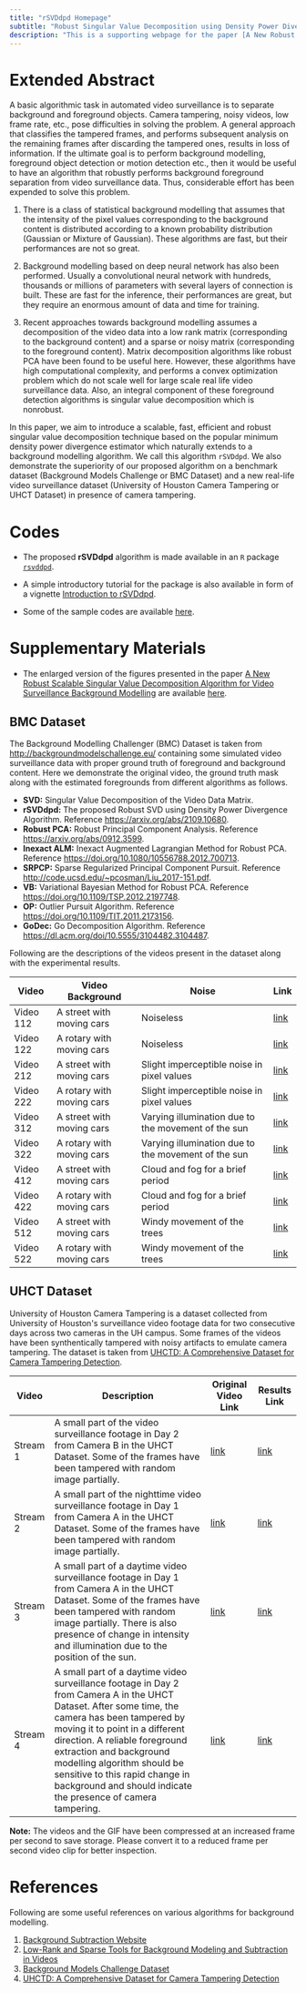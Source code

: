 ```yaml
---
title: "rSVDdpd Homepage"
subtitle: "Robust Singular Value Decomposition using Density Power Divergence"
description: "This is a supporting webpage for the paper [A New Robust Scalable Singular Value Decomposition Algorithm for Video Surveillance Background Modelling](https://arxiv.org/abs/2109.10680)"
---
```


# Extended Abstract

A basic algorithmic task in automated video surveillance is to separate background and foreground objects. Camera
tampering, noisy videos, low frame rate, etc., pose difficulties in solving the problem. A general approach that classifies the tampered
frames, and performs subsequent analysis on the remaining frames after discarding the tampered ones, results in loss of information. If the ultimate goal is to perform background modelling, foreground object detection or motion detection etc., then it would be useful to have an algorithm that robustly performs background foreground separation from video surveillance data. Thus, considerable effort has been expended to solve this problem. 

1. There is a class of statistical background modelling that assumes that the intensity of the pixel values corresponding to the background content is distributed according to a known probability distribution (Gaussian or Mixture of Gaussian). These algorithms are fast, but their performances are not so great.

2. Background modelling based on deep neural network has also been performed. Usually a convolutional neural network with hundreds, thousands or millions of parameters with several layers of connection is built. These are fast for the inference, their performances are great, but they require an enormous amount of data and time for training.

3. Recent approaches towards background modelling assumes a decomposition of the video data into a low rank matrix (corresponding to the background content) and a sparse or noisy matrix (corresponding to the foreground content). Matrix decomposition algorithms like robust PCA have been found to be useful here. However, these algorithms have high computational complexity, and performs a convex optimization problem which do not scale well for large scale real life video surveillance data. Also, an integral component of these foreground detection algorithms is singular value decomposition which is nonrobust. 

In this paper, we aim to introduce a scalable, fast, efficient and robust singular value decomposition technique based on the popular minimum density power divergence estimator which naturally extends to a background modelling algorithm. We call this algorithm `rSVDdpd`. We also demonstrate the superiority of our proposed algorithm on a benchmark dataset (Background Models Challenge or BMC Dataset) and a new real-life video surveillance dataset (University of Houston Camera Tampering or UHCT Dataset) in presence of camera tampering.

# Codes
 
* The proposed **rSVDdpd** algorithm is made available in an `R` package [`rsvddpd`](https://cran.r-project.org/web/packages/rsvddpd/index.html). 
* A simple introductory tutorial for the package is also available in form of a vignette [Introduction to rSVDdpd](https://cran.r-project.org/web/packages/rsvddpd/vignettes/rSVDdpd-intro.html).

* Some of the sample codes are available [here](./rsvddpd-scripts.tar.gz).

# Supplementary Materials

* The enlarged version of the figures presented in the paper [A New Robust Scalable Singular Value Decomposition Algorithm for Video Surveillance Background Modelling](https://arxiv.org/abs/2109.10680) are available [here](./paper-figures.tar.gz).

## BMC Dataset

The Background Modelling Challenger (BMC) Dataset is taken from http://backgroundmodelschallenge.eu/ containing some simulated video surveillance data with proper ground truth of foreground and background content. Here we demonstrate the original video, the ground truth mask along with the estimated foregrounds from different algorithms as follows.

- **SVD:** Singular Value Decomposition of the Video Data Matrix.
- **rSVDdpd:** The proposed Robust SVD using Density Power Divergence Algorithm. Reference https://arxiv.org/abs/2109.10680.
- **Robust PCA:** Robust Principal Component Analysis. Reference https://arxiv.org/abs/0912.3599.
- **Inexact ALM:** Inexact Augmented Lagrangian Method for Robust PCA. Reference https://doi.org/10.1080/10556788.2012.700713.
- **SRPCP:** Sparse Regularized Principal Component Pursuit. Reference http://code.ucsd.edu/~pcosman/Liu_2017-151.pdf.
- **VB:** Variational Bayesian Method for Robust PCA. Reference https://doi.org/10.1109/TSP.2012.2197748.
- **OP:** Outlier Pursuit Algorithm. Reference https://doi.org/10.1109/TIT.2011.2173156.
- **GoDec:** Go Decomposition Algorithm. Reference https://dl.acm.org/doi/10.5555/3104482.3104487.

Following are the descriptions of the videos present in the dataset along with the experimental results.

| Video | Video Background | Noise | Link |
| ------| ----------- | ------ | ----- |
| Video 112 | A street with moving cars | Noiseless | [link](https://curated-webrepo.s3.ap-south-1.amazonaws.com/rsvddpd-home/bmc/112.tar.gz) |
| Video 122 | A rotary with moving cars | Noiseless | [link](https://curated-webrepo.s3.ap-south-1.amazonaws.com/rsvddpd-home/bmc/122.tar.gz) |
| Video 212 | A street with moving cars | Slight imperceptible noise in pixel values | [link](https://curated-webrepo.s3.ap-south-1.amazonaws.com/rsvddpd-home/bmc/212.tar.gz) |
| Video 222 | A rotary with moving cars | Slight imperceptible noise in pixel values | [link](https://curated-webrepo.s3.ap-south-1.amazonaws.com/rsvddpd-home/bmc/222.tar.gz) |
| Video 312 | A street with moving cars | Varying illumination due to the movement of the sun | [link](https://curated-webrepo.s3.ap-south-1.amazonaws.com/rsvddpd-home/bmc/312.tar.gz) |
| Video 322 | A rotary with moving cars | Varying illumination due to the movement of the sun | [link](https://curated-webrepo.s3.ap-south-1.amazonaws.com/rsvddpd-home/bmc/322.tar.gz) |
| Video 412 | A street with moving cars | Cloud and fog for a brief period | [link](https://curated-webrepo.s3.ap-south-1.amazonaws.com/rsvddpd-home/bmc/412.tar.gz) |
| Video 422 | A rotary with moving cars | Cloud and fog for a brief period | [link](https://curated-webrepo.s3.ap-south-1.amazonaws.com/rsvddpd-home/bmc/422.tar.gz) |
| Video 512 | A street with moving cars | Windy movement of the trees | [link](https://curated-webrepo.s3.ap-south-1.amazonaws.com/rsvddpd-home/bmc/512.tar.gz) |
| Video 522 | A rotary with moving cars | Windy movement of the trees | [link](https://curated-webrepo.s3.ap-south-1.amazonaws.com/rsvddpd-home/bmc/522.tar.gz) |



## UHCT Dataset

University of Houston Camera Tampering is a dataset collected from University of Houston's surveillance video footage data for two consecutive days across two cameras in the UH campus. Some frames of the videos have been synthentically tampered with noisy artifacts to emulate camera tampering. The dataset is taken from [UHCTD: A Comprehensive Dataset for Camera Tampering Detection](http://qil.uh.edu/main/datasets/).

| Video | Description | Original Video Link | Results Link |
| ----- | ----------- | ---- | ---- |
| Stream 1 | A small part of the video surveillance footage in Day 2 from Camera B in the UHCT Dataset. Some of the frames have been tampered with random image partially. | [link](https://curated-webrepo.s3.ap-south-1.amazonaws.com/rsvddpd-home/uhctd/Stream1.mp4) | [link](https://curated-webrepo.s3.ap-south-1.amazonaws.com/rsvddpd-home/uhctd/stream1.tar.gz) |
| Stream 2 | A small part of the nighttime video surveillance footage in Day 1 from Camera A in the UHCT Dataset. Some of the frames have been tampered with random image partially. | [link](https://curated-webrepo.s3.ap-south-1.amazonaws.com/rsvddpd-home/uhctd/Stream2.mp4) | [link](https://curated-webrepo.s3.ap-south-1.amazonaws.com/rsvddpd-home/uhctd/stream2.tar.gz) | 
| Stream 3 | A small part of a daytime video surveillance footage in Day 1 from Camera A in the UHCT Dataset. Some of the frames have been tampered with random image partially. There is also presence of change in intensity and illumination due to the position of the sun. | [link](https://curated-webrepo.s3.ap-south-1.amazonaws.com/rsvddpd-home/uhctd/Stream3.mp4) | [link](https://curated-webrepo.s3.ap-south-1.amazonaws.com/rsvddpd-home/uhctd/stream3.tar.gz) | 
| Stream 4 | A small part of a daytime video surveillance footage in Day 2 from Camera A in the UHCT Dataset. After some time, the camera has been tampered by moving it to point in a different direction. A reliable foreground extraction and background modelling algorithm should be sensitive to this rapid change in background and should indicate the presence of camera tampering. | [link](https://curated-webrepo.s3.ap-south-1.amazonaws.com/rsvddpd-home/uhctd/Stream4.mp4) | [link](https://curated-webrepo.s3.ap-south-1.amazonaws.com/rsvddpd-home/uhctd/stream4.tar.gz) |


**Note:** The videos and the GIF have been compressed at an increased frame per second to save storage. Please convert it to a reduced frame per second video clip for better inspection.


# References

Following are some useful references on various algorithms for background modelling.

1. [Background Subtraction Website](https://sites.google.com/site/backgroundsubtraction)
2. [Low-Rank and Sparse Tools for Background Modeling and Subtraction in Videos](https://github.com/andrewssobral/lrslibrary)
3. [Background Models Challenge Dataset](http://backgroundmodelschallenge.eu/)
4. [UHCTD: A Comprehensive Dataset for Camera Tampering Detection](http://qil.uh.edu/main/datasets/)
